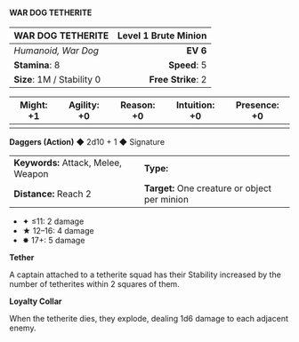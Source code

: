 #### WAR DOG TETHERITE

| WAR DOG TETHERITE          | **Level 1 Brute Minion** |
| :------------------------- | -----------------------: |
| *Humanoid, War Dog*        |                 **EV 6** |
| **Stamina**: 8             |             **Speed**: 5 |
| **Size**: 1M / Stability 0 |       **Free Strike**: 2 |

| **Might**: +1 | **Agility**: +0 | **Reason**: +0 | **Intuition**: +0 | **Presence**: +0 |
| ------------- | --------------- | -------------- | ----------------- | ---------------- |
|               |                 |                |                   |                  |

**Daggers (Action)** ◆ 2d10 + 1 ◆ Signature

|                                     |                                               |
| :---------------------------------- | :-------------------------------------------- |
| **Keywords:** Attack, Melee, Weapon | **Type:**                                     |
| **Distance:** Reach 2               | **Target:** One creature or object per minion |

- ✦ ≤11: 2 damage
- ★ 12–16: 4 damage
- ✸ 17+: 5 damage

**Tether**

A captain attached to a tetherite squad has their Stability increased by the number of tetherites within 2 squares of them.

**Loyalty Collar**

When the tetherite dies, they explode, dealing 1d6 damage to each adjacent enemy.
